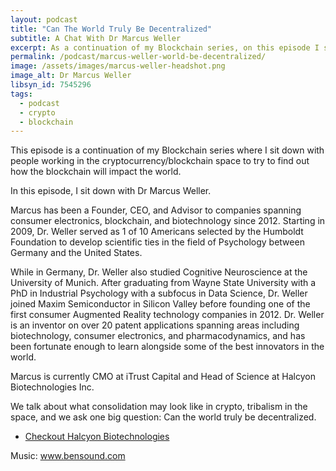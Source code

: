 ```yaml
---
layout: podcast
title: "Can The World Truly Be Decentralized"
subtitle: A Chat With Dr Marcus Weller
excerpt: As a continuation of my Blockchain series, on this episode I sit down to chat with Dr Marcus Weller. We discuss many things related to the blockchain but ask one big question. Can the world truely be decentralized.
permalink: /podcast/marcus-weller-world-be-decentralized/
image: /assets/images/marcus-weller-headshot.png
image_alt: Dr Marcus Weller
libsyn_id: 7545296
tags:
  - podcast
  - crypto
  - blockchain
---
```


This episode is a continuation of my Blockchain series where I sit down with people working in the cryptocurrency/blockchain space to try to find out how the blockchain will impact the world.

In this episode, I sit down with Dr Marcus Weller. 

Marcus has been a Founder, CEO, and Advisor to companies spanning consumer electronics, blockchain, and biotechnology since 2012. Starting in 2009, Dr. Weller served as 1 of 10 Americans selected by the Humboldt Foundation to develop scientific ties in the field of Psychology between Germany and the United States. 

While in Germany, Dr. Weller also studied Cognitive Neuroscience at the University of Munich. After graduating from Wayne State University with a PhD in Industrial Psychology with a subfocus in Data Science, Dr. Weller joined Maxim Semiconductor in Silicon Valley before founding one of the first consumer Augmented Reality technology companies in 2012. Dr. Weller is an inventor on over 20 patent applications spanning areas including biotechnology, consumer electronics, and pharmacodynamics, and has been fortunate enough to learn alongside some of the best innovators in the world. 

Marcus is currently CMO at iTrust Capital and Head of Science at Halcyon Biotechnologies Inc. 

We talk about what consolidation may look like in crypto, tribalism in the space, and we ask one big question: Can the world truly be decentralized.

- [Checkout Halcyon Biotechnologies](https://www.halcyon.bio/)

Music: www.bensound.com
